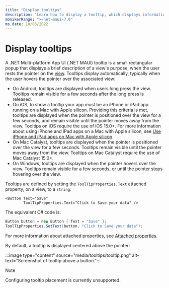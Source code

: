 ```yaml
---
title: "Display tooltips"
description: "Learn how to display a tooltip, which displays information about the view's purpose, when the user rests the pointer on the view."
monikerRange: ">=net-maui-7.0"
ms.date: 10/03/2022
---
```


# Display tooltips

A .NET Multi-platform App UI (.NET MAUI) tooltip is a small rectangular popup that displays a brief description of a view's purpose, when the user rests the pointer on the [view](~/user-interface/controls/index.md#views). Tooltips display automatically, typically when the user hovers the pointer over the associated view:

- On Android, tooltips are displayed when users long press the view. Tooltips remain visible for a few seconds after the long press is released.
- On iOS, to show a tooltip your app must be an iPhone or iPad app running on a Mac with Apple silicon. Providing this criteria is met, tooltips are displayed when the pointer is positioned over the view for a few seconds, and remain visible until the pointer moves away from the view. Tooltips on iOS require the use of iOS 15.0+. For more information about using iPhone and iPad apps on a Mac with Apple silicon, see [Use iPhone and iPad apps on Mac with Apple silicon](https://support.apple.com/guide/app-store/fird2c7092da/mac).
- On Mac Catalyst, tooltips are displayed when the pointer is positioned over the view for a few seconds. Tooltips remain visible until the pointer moves away from the view. Tooltips on Mac Catalyst require the use of Mac Catalyst 15.0+.
- On Windows, tooltips are displayed when the pointer hovers over the view. Tooltips remain visible for a few seconds, or until the pointer stops hovering over the view.

Tooltips are defined by setting the `ToolTipProperties.Text` attached property, on a view, to a `string`:

```xaml
<Button Text="Save"
        ToolTipProperties.Text="Click to Save your data" />
```

The equivalent C# code is:

```csharp
Button button = new Button { Text = "Save" };
ToolTipProperties.SetText(button, "Click to Save your data");
```

For more information about attached properties, see [Attached properties](~/fundamentals/attached-properties.md).

By default, a tooltip is displayed centered above the pointer:

:::image type="content" source="media/tooltips/tooltip.png" alt-text="Screenshot of tooltip above a button.":::

> [!NOTE]
> Configuring tooltip placement is currently unsupported.
